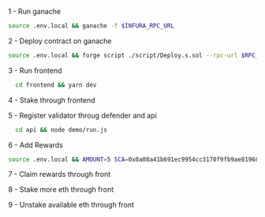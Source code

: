 1 - Run ganache

```sh
source .env.local && ganache -f $INFURA_RPC_URL
```

2 - Deploy contract on ganache

```sh
source .env.local && forge script ./script/Deploy.s.sol --rpc-url $RPC_URL --private-key $DEPLOYMENT_PRIVATE_KEY -vvv --broadcast
```

3 - Run frontend

```sh
  cd frontend && yarn dev
```

4 - Stake through frontend

5 - Register validator throug defender and api

```sh
  cd api && node demo/run.js
```

6 - Add Rewards
```sh
source .env.local && AMOUNT=5 SCA=0x0a08a41b691ec9954cc3170f9fb9ae819686ba00 forge script ./script/AddRewards.s.sol --rpc-url $GANACHE_RPC_URL --broadcast --private-key $GANACHE_PRIVATE_KEY -vvvv
```


7 - Claim rewards through front

8 - Stake more eth through front

9 - Unstake available eth through front